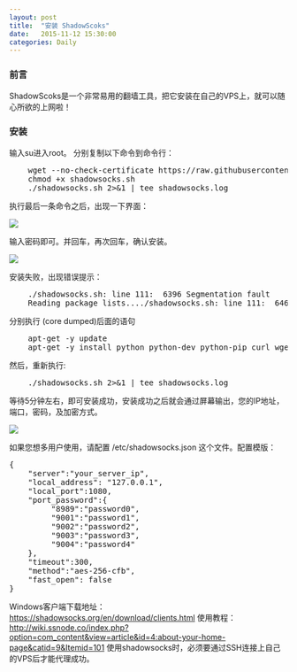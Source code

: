 ```yaml
---
layout: post
title:  "安装 ShadowScoks"
date:   2015-11-12 15:30:00
categories: Daily
---
```

### 前言 ###
ShadowScoks是一个非常易用的翻墙工具，把它安装在自己的VPS上，就可以随心所欲的上网啦！
### 安装 ###
输入su进入root。
分别复制以下命令到命令行：
<pre class="prettyprint">
	wget --no-check-certificate https://raw.githubusercontent.com/teddysun/shadowsocks_install/master/shadowsocks.sh
	chmod +x shadowsocks.sh
	./shadowsocks.sh 2>&1 | tee shadowsocks.log
</pre>
执行最后一条命令之后，出现一下界面：

![](https://raw.githubusercontent.com/maplecumt/maplecumt.github.io/master/images/2015-11-12-shadowsocks/ss1.png)

输入密码即可。并回车，再次回车，确认安装。

![](https://raw.githubusercontent.com/maplecumt/maplecumt.github.io/master/images/2015-11-12-shadowsocks/ss3.png)

安装失败，出现错误提示：
<pre class="prettyprint">
	./shadowsocks.sh: line 111:  6396 Segmentation fault      (core dumped) apt-get -y update
	Reading package lists..../shadowsocks.sh: line 111:  6461 Segmentation fault      (core dumped) apt-get -y install python python-dev python-pip curl wget unzip gcc swig automake make perl cpio
</pre>
分别执行 (core dumped)后面的语句
<pre class="prettyprint">
	apt-get -y update
	apt-get -y install python python-dev python-pip curl wget unzip gcc swig automake make perl cpio
</pre>
然后，重新执行:
<pre class="prettyprint">
	./shadowsocks.sh 2>&1 | tee shadowsocks.log
</pre>
等待5分钟左右，即可安装成功，安装成功之后就会通过屏幕输出，您的IP地址，端口，密码，及加密方式。

![](https://raw.githubusercontent.com/maplecumt/maplecumt.github.io/master/images/2015-11-12-shadowsocks/ss4.png)

如果您想多用户使用，请配置 /etc/shadowsocks.json 这个文件。配置模版：

<pre class="prettyprint">
{
    "server":"your_server_ip",
    "local_address": "127.0.0.1",
    "local_port":1080,
    "port_password":{
         "8989":"password0",
         "9001":"password1",
         "9002":"password2",
         "9003":"password3",
         "9004":"password4"
    },
    "timeout":300,
    "method":"aes-256-cfb",
    "fast_open": false
}
</pre>
Windows客户端下载地址：https://shadowsocks.org/en/download/clients.html
使用教程：http://wiki.ssnode.co/index.php?option=com_content&view=article&id=4:about-your-home-page&catid=9&Itemid=101
使用shadowsocks时，必须要通过SSH连接上自己的VPS后才能代理成功。